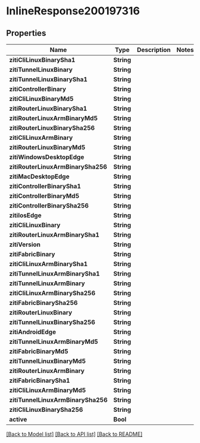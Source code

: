 # InlineResponse200197316

## Properties
Name | Type | Description | Notes
------------ | ------------- | ------------- | -------------
**zitiCliLinuxBinarySha1** | **String** |  | 
**zitiTunnelLinuxBinary** | **String** |  | 
**zitiTunnelLinuxBinarySha1** | **String** |  | 
**zitiControllerBinary** | **String** |  | 
**zitiCliLinuxBinaryMd5** | **String** |  | 
**zitiRouterLinuxBinarySha1** | **String** |  | 
**zitiRouterLinuxArmBinaryMd5** | **String** |  | 
**zitiRouterLinuxBinarySha256** | **String** |  | 
**zitiCliLinuxArmBinary** | **String** |  | 
**zitiRouterLinuxBinaryMd5** | **String** |  | 
**zitiWindowsDesktopEdge** | **String** |  | 
**zitiRouterLinuxArmBinarySha256** | **String** |  | 
**zitiMacDesktopEdge** | **String** |  | 
**zitiControllerBinarySha1** | **String** |  | 
**zitiControllerBinaryMd5** | **String** |  | 
**zitiControllerBinarySha256** | **String** |  | 
**zitiIosEdge** | **String** |  | 
**zitiCliLinuxBinary** | **String** |  | 
**zitiRouterLinuxArmBinarySha1** | **String** |  | 
**zitiVersion** | **String** |  | 
**zitiFabricBinary** | **String** |  | 
**zitiCliLinuxArmBinarySha1** | **String** |  | 
**zitiTunnelLinuxArmBinarySha1** | **String** |  | 
**zitiTunnelLinuxArmBinary** | **String** |  | 
**zitiCliLinuxArmBinarySha256** | **String** |  | 
**zitiFabricBinarySha256** | **String** |  | 
**zitiRouterLinuxBinary** | **String** |  | 
**zitiTunnelLinuxBinarySha256** | **String** |  | 
**zitiAndroidEdge** | **String** |  | 
**zitiTunnelLinuxArmBinaryMd5** | **String** |  | 
**zitiFabricBinaryMd5** | **String** |  | 
**zitiTunnelLinuxBinaryMd5** | **String** |  | 
**zitiRouterLinuxArmBinary** | **String** |  | 
**zitiFabricBinarySha1** | **String** |  | 
**zitiCliLinuxArmBinaryMd5** | **String** |  | 
**zitiTunnelLinuxArmBinarySha256** | **String** |  | 
**zitiCliLinuxBinarySha256** | **String** |  | 
**active** | **Bool** |  | 

[[Back to Model list]](../README.md#documentation-for-models) [[Back to API list]](../README.md#documentation-for-api-endpoints) [[Back to README]](../README.md)


